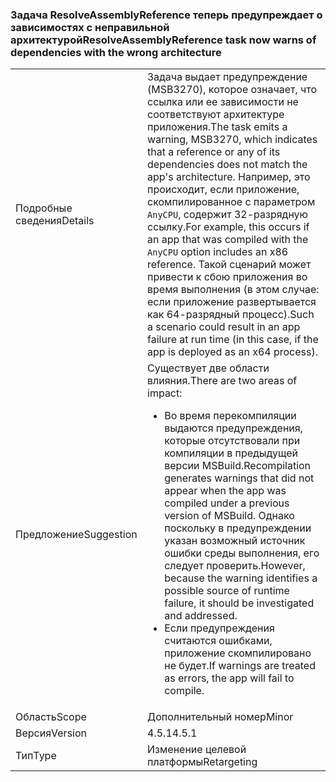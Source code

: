 ### <a name="resolveassemblyreference-task-now-warns-of-dependencies-with-the-wrong-architecture"></a><span data-ttu-id="8fa71-101">Задача ResolveAssemblyReference теперь предупреждает о зависимостях с неправильной архитектурой</span><span class="sxs-lookup"><span data-stu-id="8fa71-101">ResolveAssemblyReference task now warns of dependencies with the wrong architecture</span></span>

|   |   |
|---|---|
|<span data-ttu-id="8fa71-102">Подробные сведения</span><span class="sxs-lookup"><span data-stu-id="8fa71-102">Details</span></span>|<span data-ttu-id="8fa71-103">Задача выдает предупреждение (MSB3270), которое означает, что ссылка или ее зависимости не соответствуют архитектуре приложения.</span><span class="sxs-lookup"><span data-stu-id="8fa71-103">The task emits a warning, MSB3270, which indicates that a reference or any of its dependencies does not match the app's architecture.</span></span> <span data-ttu-id="8fa71-104">Например, это происходит, если приложение, скомпилированное с параметром <code>AnyCPU</code>, содержит 32-разрядную ссылку.</span><span class="sxs-lookup"><span data-stu-id="8fa71-104">For example, this occurs if an app that was compiled with the <code>AnyCPU</code> option includes an x86 reference.</span></span> <span data-ttu-id="8fa71-105">Такой сценарий может привести к сбою приложения во время выполнения (в этом случае: если приложение развертывается как 64-разрядный процесс).</span><span class="sxs-lookup"><span data-stu-id="8fa71-105">Such a scenario could result in an app failure at run time (in this case, if the app is deployed as an x64 process).</span></span>|
|<span data-ttu-id="8fa71-106">Предложение</span><span class="sxs-lookup"><span data-stu-id="8fa71-106">Suggestion</span></span>|<span data-ttu-id="8fa71-107">Существует две области влияния.</span><span class="sxs-lookup"><span data-stu-id="8fa71-107">There are two areas of impact:</span></span><ul><li><span data-ttu-id="8fa71-108">Во время перекомпиляции выдаются предупреждения, которые отсутствовали при компиляции в предыдущей версии MSBuild.</span><span class="sxs-lookup"><span data-stu-id="8fa71-108">Recompilation generates warnings that did not appear when the app was compiled under a previous version of MSBuild.</span></span> <span data-ttu-id="8fa71-109">Однако поскольку в предупреждении указан возможный источник ошибки среды выполнения, его следует проверить.</span><span class="sxs-lookup"><span data-stu-id="8fa71-109">However, because the warning identifies a possible source of runtime failure, it should be investigated and addressed.</span></span></li><li><span data-ttu-id="8fa71-110">Если предупреждения считаются ошибками, приложение скомпилировано не будет.</span><span class="sxs-lookup"><span data-stu-id="8fa71-110">If warnings are treated as errors, the app will fail to compile.</span></span></li></ul>|
|<span data-ttu-id="8fa71-111">Область</span><span class="sxs-lookup"><span data-stu-id="8fa71-111">Scope</span></span>|<span data-ttu-id="8fa71-112">Дополнительный номер</span><span class="sxs-lookup"><span data-stu-id="8fa71-112">Minor</span></span>|
|<span data-ttu-id="8fa71-113">Версия</span><span class="sxs-lookup"><span data-stu-id="8fa71-113">Version</span></span>|<span data-ttu-id="8fa71-114">4.5.1</span><span class="sxs-lookup"><span data-stu-id="8fa71-114">4.5.1</span></span>|
|<span data-ttu-id="8fa71-115">Тип</span><span class="sxs-lookup"><span data-stu-id="8fa71-115">Type</span></span>|<span data-ttu-id="8fa71-116">Изменение целевой платформы</span><span class="sxs-lookup"><span data-stu-id="8fa71-116">Retargeting</span></span>|

